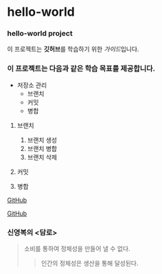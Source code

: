# hello-world
### hello-world project

이 프로젝트는 **깃허브**를 학습하기 위한 *가이드*입니다.

### 이 프로젝트는 다음과 같은 학습 목표를 제공합니다.
* 저장소 관리
  * 브랜치
  * 커밋
  * 병합

1. 브랜치
   1. 브랜치 생성
   1. 브랜치 병합
   1. 브랜치 삭제

1. 커밋

1. 병합

[GitHub](https://github.com)

[GitHub](https://github.com!image/logo.jpg)

### 신영복의 <담로>
> 소비를 통하여 정체성을 만들어 낼 수 없다.
>> 인간의 정체성은 생산을 통해 달성된다.
